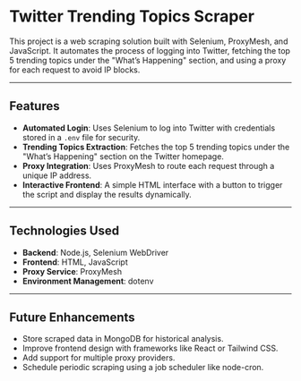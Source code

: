 # Twitter Trending Topics Scraper

This project is a web scraping solution built with Selenium, ProxyMesh, and JavaScript. It automates the process of logging into Twitter, fetching the top 5 trending topics under the "What’s Happening" section, and using a proxy for each request to avoid IP blocks.

---

## Features

- **Automated Login**: Uses Selenium to log into Twitter with credentials stored in a `.env` file for security.
- **Trending Topics Extraction**: Fetches the top 5 trending topics under the "What’s Happening" section on the Twitter homepage.
- **Proxy Integration**: Uses ProxyMesh to route each request through a unique IP address.
- **Interactive Frontend**: A simple HTML interface with a button to trigger the script and display the results dynamically.

---

## Technologies Used

- **Backend**: Node.js, Selenium WebDriver
- **Frontend**: HTML, JavaScript
- **Proxy Service**: ProxyMesh
- **Environment Management**: dotenv

---

## Future Enhancements
- Store scraped data in MongoDB for historical analysis.
- Improve frontend design with frameworks like React or Tailwind CSS.
- Add support for multiple proxy providers.
- Schedule periodic scraping using a job scheduler like node-cron.

